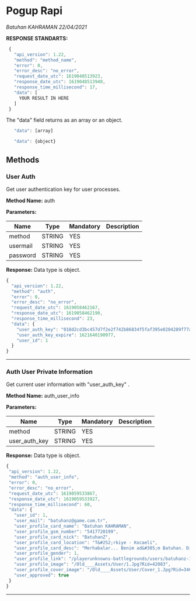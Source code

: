 # Pogup Rapi
*Batuhan KAHRAMAN*
*22/04/2021*

**RESPONSE STANDARTS:**
```javascript
 {
   "api_version": 1.22,
   "method": "method_name",
   "error": 0,
   "error_desc": "no_error",
   "request_date_utc": 1619048513923,
   "response_date_utc": 1619048513940,
   "response_time_millisecond": 17,
   "data": [
     YOUR RESULT IN HERE
   ]
 }
 ```
The "data" field returns as an array or an object. 
```javascript
   "data": [array]
 ```
```javascript
   "data": {object}
 ```

## Methods

### User Auth
Get user authentication key for user processes.

 **Method Name:**
 auth

 **Parameters:**

 Name | Type | Mandatory | Description
 ------------ | ------------ | ------------ | ------------
 method | STRING | YES |
 usermail | STRING | YES |
 password | STRING | YES | 

 **Response:**
 Data type is object.
 ```javascript
 {
   "api_version": 1.22,
   "method": "auth",
   "error": 0,
   "error_desc": "no_error",
   "request_date_utc": 1619058462167,
   "response_date_utc": 1619058462190,
   "response_time_millisecond": 23,
   "data": {
     "user_auth_key": "018d2cd3bc457d7f2e2f742b86834f5faf395e0204289f77ae416f6bbcc59218e23f494e8fb9bd368120574b17fd05e26d24dcd9139241b7",
     "user_auth_key_expire": 1621640190977,
     "user_id": 1
   }
 }
 ```

---








### Auth User Private Information
Get current user information with "user_auth_key" .

 **Method Name:**
 auth_user_info

 **Parameters:**

 Name | Type | Mandatory | Description
 ------------ | ------------ | ------------ | ------------
 method | STRING | YES |
 user_auth_key | STRING | YES | 

 **Response:**
 Data type is object.
 ```javascript
 {
  "api_version": 1.22,
  "method": "auth_user_info",
  "error": 0,
  "error_desc": "no_error",
  "request_date_utc": 1619059533867,
  "response_date_utc": 1619059533927,
  "response_time_millisecond": 60,
  "data": {
    "user_id": 1,
    "user_mail": "batuhanz@game.com.tr",
    "user_profile_card_name": "Batuhan KAHRAMAN",
    "user_profile_gsm_number": "5417720199",
    "user_profile_card_nick": "BatuhanZ",
    "user_profile_card_location": "T&#252;rkiye - Kocaeli",
    "user_profile_card_desc": "Merhabalar... Benim ad&#305;m Batuhan. DigitalAbi olarakta tan&#305;yorsunuz. Oyuncuyum fakat daha &#231;ok yaz&#305;l&#305;m ile ilgiliyim. Oyun oynayaca&#287;&#305;ma bu sitenin kodlama g&#246;revini &#252;stlendim. ",
    "user_profile_gender": 1,
    "user_profile_link": "/playerunknowns-battlegrounds/users/batuhanz-1.html",
    "user_profile_image": "/Old____Assets/User/1.Jpg?Rid=42083",
    "user_profile_cover_image": "/Old____Assets/User/Cover_1.Jpg?Rid=34626",
    "user_approved": true
  }
}
 ```

---






